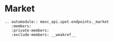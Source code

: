 # Market

```{eval-rst}
.. automodule:: mexc_api.spot.endpoints._market
   :members:
   :private-members:
   :exclude-members: __weakref__
```